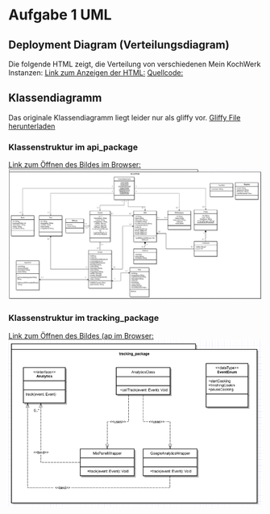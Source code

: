 # Aufgabe 1  UML 

## Deployment Diagram (Verteilungsdiagram)
Die folgende HTML zeigt, die Verteilung von verschiedenen Mein KochWerk Instanzen: 
[Link zum Anzeigen der HTML:](https://drive.google.com/file/d/1AZLt9QyyZIoKXSC8Ccz5bgD-NnAlMxPD/view?usp=sharing)
[Quellcode:](deployment_diagram.html)

## Klassendiagramm 
Das originale Klassendiagramm liegt leider nur als gliffy vor. [Gliffy File herunterladen](klassendiagramm.gliffy)

### Klassenstruktur im api_package
[Link zum Öffnen des Bildes im Browser:](https://drive.google.com/file/d/1uYH_wMluYjGsO2qe1rCRNV80-NnxBTa9/view?usp=sharing)
![Api Package Image File](api_package.png "api_package")

### Klassenstruktur im tracking_package
[Link zum Öffnen des Bildes (ap im Browser:](https://drive.google.com/file/d/1Q_idlBIkWK5YvYzWH0I1bweqoFnJf9hP/view?usp=sharing)
![alt text](tracking_package.png "tracking_package")
